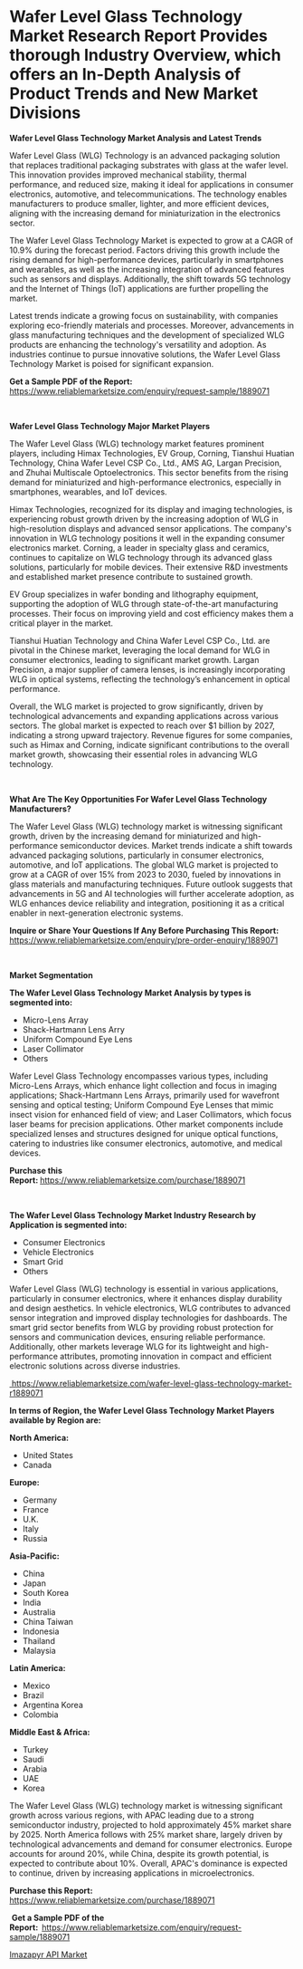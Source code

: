 <p><h1>Wafer Level Glass Technology Market Research Report Provides thorough Industry Overview, which offers an In-Depth Analysis of Product Trends and New Market Divisions</h1></p><p><strong>Wafer Level Glass Technology Market Analysis and Latest Trends</strong></p>
<p><p>Wafer Level Glass (WLG) Technology is an advanced packaging solution that replaces traditional packaging substrates with glass at the wafer level. This innovation provides improved mechanical stability, thermal performance, and reduced size, making it ideal for applications in consumer electronics, automotive, and telecommunications. The technology enables manufacturers to produce smaller, lighter, and more efficient devices, aligning with the increasing demand for miniaturization in the electronics sector.</p><p>The Wafer Level Glass Technology Market is expected to grow at a CAGR of 10.9% during the forecast period. Factors driving this growth include the rising demand for high-performance devices, particularly in smartphones and wearables, as well as the increasing integration of advanced features such as sensors and displays. Additionally, the shift towards 5G technology and the Internet of Things (IoT) applications are further propelling the market.</p><p>Latest trends indicate a growing focus on sustainability, with companies exploring eco-friendly materials and processes. Moreover, advancements in glass manufacturing techniques and the development of specialized WLG products are enhancing the technology's versatility and adoption. As industries continue to pursue innovative solutions, the Wafer Level Glass Technology Market is poised for significant expansion.</p></p>
<p><strong>Get a Sample PDF of the Report:&nbsp;</strong> <a href="https://www.reliablemarketsize.com/enquiry/request-sample/1889071?utm_campaign=3550&utm_medium=2&utm_source=Github&utm_content=ia&utm_term=28032025&utm_id=wafer-level-glass-technology">https://www.reliablemarketsize.com/enquiry/request-sample/1889071</a></p>
<p>&nbsp;</p>
<p><strong>Wafer Level Glass Technology Major Market Players</strong></p>
<p><p>The Wafer Level Glass (WLG) technology market features prominent players, including Himax Technologies, EV Group, Corning, Tianshui Huatian Technology, China Wafer Level CSP Co., Ltd., AMS AG, Largan Precision, and Zhuhai Multiscale Optoelectronics. This sector benefits from the rising demand for miniaturized and high-performance electronics, especially in smartphones, wearables, and IoT devices.</p><p>Himax Technologies, recognized for its display and imaging technologies, is experiencing robust growth driven by the increasing adoption of WLG in high-resolution displays and advanced sensor applications. The company's innovation in WLG technology positions it well in the expanding consumer electronics market. Corning, a leader in specialty glass and ceramics, continues to capitalize on WLG technology through its advanced glass solutions, particularly for mobile devices. Their extensive R&D investments and established market presence contribute to sustained growth.</p><p>EV Group specializes in wafer bonding and lithography equipment, supporting the adoption of WLG through state-of-the-art manufacturing processes. Their focus on improving yield and cost efficiency makes them a critical player in the market.</p><p>Tianshui Huatian Technology and China Wafer Level CSP Co., Ltd. are pivotal in the Chinese market, leveraging the local demand for WLG in consumer electronics, leading to significant market growth. Largan Precision, a major supplier of camera lenses, is increasingly incorporating WLG in optical systems, reflecting the technology’s enhancement in optical performance.</p><p>Overall, the WLG market is projected to grow significantly, driven by technological advancements and expanding applications across various sectors. The global market is expected to reach over $1 billion by 2027, indicating a strong upward trajectory. Revenue figures for some companies, such as Himax and Corning, indicate significant contributions to the overall market growth, showcasing their essential roles in advancing WLG technology.</p></p>
<p>&nbsp;</p>
<p><strong>What Are The Key Opportunities For Wafer Level Glass Technology Manufacturers?</strong></p>
<p><p>The Wafer Level Glass (WLG) technology market is witnessing significant growth, driven by the increasing demand for miniaturized and high-performance semiconductor devices. Market trends indicate a shift towards advanced packaging solutions, particularly in consumer electronics, automotive, and IoT applications. The global WLG market is projected to grow at a CAGR of over 15% from 2023 to 2030, fueled by innovations in glass materials and manufacturing techniques. Future outlook suggests that advancements in 5G and AI technologies will further accelerate adoption, as WLG enhances device reliability and integration, positioning it as a critical enabler in next-generation electronic systems.</p></p>
<p><strong>Inquire or Share Your Questions If Any Before Purchasing This Report:</strong> <a href="https://www.reliablemarketsize.com/enquiry/pre-order-enquiry/1889071?utm_campaign=3550&utm_medium=2&utm_source=Github&utm_content=ia&utm_term=28032025&utm_id=wafer-level-glass-technology">https://www.reliablemarketsize.com/enquiry/pre-order-enquiry/1889071</a></p>
<p>&nbsp;</p>
<p><strong>Market Segmentation</strong></p>
<p><strong>The Wafer Level Glass Technology Market Analysis by types is segmented into:</strong></p>
<p><ul><li>Micro-Lens Array</li><li>Shack-Hartmann Lens Arry</li><li>Uniform Compound Eye Lens</li><li>Laser Collimator</li><li>Others</li></ul></p>
<p><p>Wafer Level Glass Technology encompasses various types, including Micro-Lens Arrays, which enhance light collection and focus in imaging applications; Shack-Hartmann Lens Arrays, primarily used for wavefront sensing and optical testing; Uniform Compound Eye Lenses that mimic insect vision for enhanced field of view; and Laser Collimators, which focus laser beams for precision applications. Other market components include specialized lenses and structures designed for unique optical functions, catering to industries like consumer electronics, automotive, and medical devices.</p></p>
<p><strong>Purchase this Report:&nbsp;</strong><a href="https://www.reliablemarketsize.com/purchase/1889071?utm_campaign=3550&utm_medium=2&utm_source=Github&utm_content=ia&utm_term=28032025&utm_id=wafer-level-glass-technology">https://www.reliablemarketsize.com/purchase/1889071</a></p>
<p>&nbsp;</p>
<p><strong>The Wafer Level Glass Technology Market Industry Research by Application is segmented into:</strong></p>
<p><ul><li>Consumer Electronics</li><li>Vehicle Electronics</li><li>Smart Grid</li><li>Others</li></ul></p>
<p><p>Wafer Level Glass (WLG) technology is essential in various applications, particularly in consumer electronics, where it enhances display durability and design aesthetics. In vehicle electronics, WLG contributes to advanced sensor integration and improved display technologies for dashboards. The smart grid sector benefits from WLG by providing robust protection for sensors and communication devices, ensuring reliable performance. Additionally, other markets leverage WLG for its lightweight and high-performance attributes, promoting innovation in compact and efficient electronic solutions across diverse industries.</p></p>
<p><a href="https://www.reliablemarketsize.com/wafer-level-glass-technology-market-r1889071?utm_campaign=3550&utm_medium=2&utm_source=Github&utm_content=ia&utm_term=28032025&utm_id=wafer-level-glass-technology">&nbsp;https://www.reliablemarketsize.com/wafer-level-glass-technology-market-r1889071</a></p>
<p><strong>In terms of Region, the Wafer Level Glass Technology Market Players available by Region are:</strong></p>
<p>
    <p> <strong> North America: </strong>
        <ul>
            <li>United States</li>
            <li>Canada</li>
        </ul>
        </p> 
    <p> <strong> Europe: </strong>
        <ul>
            <li>Germany</li>
            <li>France</li>
            <li>U.K.</li>
            <li>Italy</li>
            <li>Russia</li>
        </ul>
        </p> 
    <p> <strong> Asia-Pacific: </strong>
        <ul>
            <li>China</li>
            <li>Japan</li>
            <li>South Korea</li>
            <li>India</li>
            <li>Australia</li>
            <li>China Taiwan</li>
            <li>Indonesia</li>
            <li>Thailand</li>
            <li>Malaysia</li>
        </ul>
        </p> 
    <p> <strong> Latin America: </strong>
        <ul>
            <li>Mexico</li>
            <li>Brazil</li>
            <li>Argentina Korea</li>
            <li>Colombia</li>
        </ul>
        </p> 
    <p> <strong> Middle East & Africa: </strong>
        <ul>
            <li>Turkey</li>
            <li>Saudi</li>
            <li>Arabia</li>
            <li>UAE</li>
            <li>Korea</li>
        </ul>
    </p>
    </p>
<p><p>The Wafer Level Glass (WLG) technology market is witnessing significant growth across various regions, with APAC leading due to a strong semiconductor industry, projected to hold approximately 45% market share by 2025. North America follows with 25% market share, largely driven by technological advancements and demand for consumer electronics. Europe accounts for around 20%, while China, despite its growth potential, is expected to contribute about 10%. Overall, APAC's dominance is expected to continue, driven by increasing applications in microelectronics.</p></p>
<p><strong>Purchase this Report: </strong><a href="https://www.reliablemarketsize.com/purchase/1889071?utm_campaign=3550&utm_medium=2&utm_source=Github&utm_content=ia&utm_term=28032025&utm_id=wafer-level-glass-technology">https://www.reliablemarketsize.com/purchase/1889071</a></p>
<p>&nbsp;<strong>Get a Sample PDF of the Report:&nbsp;&nbsp;</strong><a href="https://www.reliablemarketsize.com/enquiry/request-sample/1889071?utm_campaign=3550&utm_medium=2&utm_source=Github&utm_content=ia&utm_term=28032025&utm_id=wafer-level-glass-technology">https://www.reliablemarketsize.com/enquiry/request-sample/1889071</a></p>
<p><strong></strong></p>
<p><p><a href="https://github.com/chaiszepkadk/Market-Research-Report-List-1/blob/main/imazapyr-api-market.md?utm_campaign=3550&utm_medium=2&utm_source=Github&utm_content=ia&utm_term=28032025&utm_id=wafer-level-glass-technology">Imazapyr API Market</a></p></p>